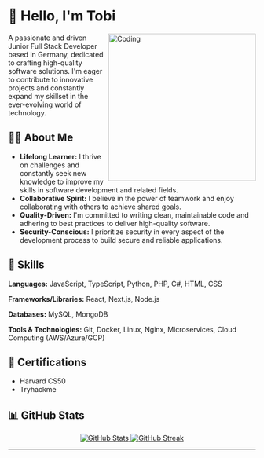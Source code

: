 # 👋 Hello, I'm Tobi 
<img align="right" alt="Coding" width="300" src="https://cdn.jsdelivr.net/npm/simple-icons@3.13.0/icons/github.svg">

A passionate and driven Junior Full Stack Developer based in Germany, dedicated to crafting high-quality software solutions. I'm eager to contribute to innovative projects and constantly expand my skillset in the ever-evolving world of technology.

## 👨‍💻 About Me

- **Lifelong Learner:** I thrive on challenges and constantly seek new knowledge to improve my skills in software development and related fields.
- **Collaborative Spirit:** I believe in the power of teamwork and enjoy collaborating with others to achieve shared goals.
- **Quality-Driven:** I'm committed to writing clean, maintainable code and adhering to best practices to deliver high-quality software.
- **Security-Conscious:** I prioritize security in every aspect of the development process to build secure and reliable applications.

## 🚀 Skills

**Languages:** JavaScript, TypeScript, Python, PHP, C#, HTML, CSS

**Frameworks/Libraries:** React, Next.js, Node.js

**Databases:** MySQL, MongoDB

**Tools & Technologies:** Git, Docker, Linux, Nginx, Microservices, Cloud Computing (AWS/Azure/GCP)

## 📜 Certifications

* Harvard CS50
* Tryhackme

## 📊 GitHub Stats

<div align="center">
  <a href="https://github.com/Kuscheltiger01">
    <img src="https://github-readme-stats.vercel.app/api?username=QubitTiger&show_icons=true&theme=vision-friendly-dark&hide_border=true&count_private=true&include_all_commits=true" alt="GitHub Stats" />
  </a>
  <a href="https://github.com/Kuscheltiger01">
    <img src="https://github-readme-streak-stats.herokuapp.com/?user=QubitTiger&theme=vision-friendly-dark&hide_border=true" alt="GitHub Streak" />
  </a>
</div>

---
